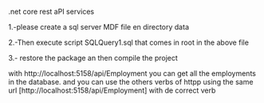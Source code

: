 .net core rest aPI services

1.-please create a sql server MDF file en directory data

2.-Then execute script SQLQuery1.sql that comes in root in the above file

3.- restore the package an then compile the project

with http://localhost:5158/api/Employment you can get all the employments in the database. 
and you can use the others verbs of httpp using the same url [http://localhost:5158/api/Employment] with de correct verb






